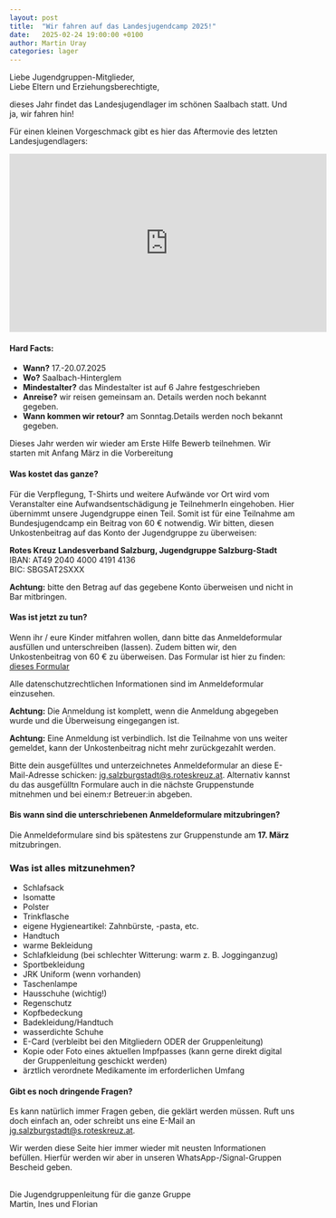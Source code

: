 ```yaml
---
layout: post
title:  "Wir fahren auf das Landesjugendcamp 2025!"
date:   2025-02-24 19:00:00 +0100
author: Martin Uray
categories: lager
---
```


Liebe Jugendgruppen-Mitglieder,<br>
Liebe Eltern und Erziehungsberechtigte,

dieses Jahr findet das Landesjugendlager im schönen Saalbach statt.
Und ja, wir fahren hin! 

Für einen kleinen Vorgeschmack gibt es hier das Aftermovie des letzten Landesjugendlagers:

<iframe width="560" height="315" src="https://www.youtube.com/embed/LGTZ7ypHqD8?si=GBtQRDoVBEFykfBw" title="YouTube video player" frameborder="0" allow="accelerometer; autoplay; clipboard-write; encrypted-media; gyroscope; picture-in-picture; web-share" allowfullscreen></iframe>


#### Hard Facts:
- **Wann?** 17.-20.07.2025
- **Wo?** Saalbach-Hinterglem
- **Mindestalter?** das Mindestalter ist auf 6 Jahre festgeschrieben
- **Anreise?** wir reisen gemeinsam an. Details werden noch bekannt gegeben.
- **Wann kommen wir retour?** am Sonntag.Details werden noch bekannt gegeben.

Dieses Jahr werden wir wieder am Erste Hilfe Bewerb teilnehmen. 
Wir starten mit Anfang März in die Vorbereitung

#### Was kostet das ganze?
Für die Verpflegung, T-Shirts und weitere Aufwände vor Ort wird vom 
Veranstalter eine Aufwandsentschädigung je TeilnehmerIn eingehoben.
Hier übernimmt unsere Jugendgruppe einen Teil.
Somit ist für eine Teilnahme am Bundesjugendcamp ein Beitrag von 60 € notwendig. 
Wir bitten, diesen Unkostenbeitrag auf das Konto der Jugendgruppe zu überweisen:

**Rotes Kreuz Landesverband Salzburg, Jugendgruppe Salzburg-Stadt**<br/>
    IBAN: AT49 2040 4000 4191 4136<br/>
    BIC:  SBGSAT2SXXX

**Achtung:** bitte den Betrag auf das gegebene Konto überweisen und nicht in Bar
mitbringen.


#### Was ist jetzt zu tun?
Wenn ihr / eure Kinder mitfahren wollen, dann bitte das Anmeldeformular
ausfüllen und unterschreiben (lassen).
Zudem bitten wir, den Unkostenbeitrag von 60 € zu überweisen.
Das Formular ist hier zu finden:
[dieses Formular](https://www.red-angels.at/assets/Anmeldung_Landesjugendcamp_2025.pdf)

Alle datenschutzrechtlichen Informationen sind im Anmeldeformular einzusehen.

**Achtung:** Die Anmeldung ist komplett, wenn die Anmeldung abgegeben wurde 
und die Überweisung eingegangen ist.

**Achtung:** Eine Anmeldung ist verbindlich. Ist die Teilnahme von uns 
weiter gemeldet, kann der Unkostenbeitrag nicht mehr zurückgezahlt werden.

Bitte dein ausgefülltes und unterzeichnetes Anmeldeformular an diese E-Mail-Adresse
schicken:
[jg.salzburgstadt@s.roteskreuz.at](mailto:jg.salzburgstadt@s.roteskreuz.at).
Alternativ kannst du das ausgefülltn Formulare auch in die nächste Gruppenstunde mitnehmen und 
bei einem:r Betreuer:in abgeben.


#### Bis wann sind die unterschriebenen Anmeldeformulare mitzubringen?
Die Anmeldeformulare sind bis spätestens zur Gruppenstunde am **17. März**
mitzubringen.

### Was ist alles mitzunehmen?
* Schlafsack
* Isomatte
* Polster
* Trinkflasche
* eigene Hygieneartikel: Zahnbürste, -pasta, etc.
* Handtuch
* warme Bekleidung
* Schlafkleidung (bei schlechter Witterung: warm z. B. Jogginganzug)
* Sportbekleidung
* JRK Uniform (wenn vorhanden)
* Taschenlampe
* Hausschuhe (wichtig!)
* Regenschutz
* Kopfbedeckung
* Badekleidung/Handtuch
* wasserdichte Schuhe
* E-Card (verbleibt bei den Mitgliedern ODER der Gruppenleitung)
* Kopie oder Foto eines aktuellen Impfpasses (kann gerne direkt digital der 
  Gruppenleitung geschickt werden)
* ärztlich verordnete Medikamente im erforderlichen Umfang


#### Gibt es noch dringende Fragen?
Es kann natürlich immer Fragen geben, die geklärt werden müssen. 
Ruft uns doch einfach an, oder schreibt uns eine E-Mail an
[jg.salzburgstadt@s.roteskreuz.at](mailto:jg.salzburgstadt@s.roteskreuz.at).


Wir werden diese Seite hier immer wieder mit neusten Informationen befüllen.
Hierfür werden wir aber in unseren WhatsApp-/Signal-Gruppen Bescheid geben.

<br>
Die Jugendgruppenleitung für die ganze Gruppe<br>
Martin, Ines und Florian
